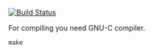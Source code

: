 [![Build Status](https://travis-ci.org/thetodd/travistest.png?branch=master)](https://travis-ci.org/thetodd/travistest)

For compiling you need GNU-C compiler.

```
make
```
